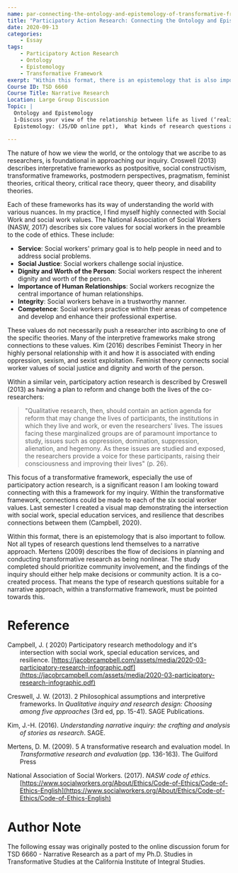 ```yaml
---
name: par-connecting-the-ontology-and-epistemology-of-transformative-framework.md
title: "Participatory Action Research: Connecting the Ontology and Epistemology of Transformative Framework"
date: 2020-09-13
categories:
    - Essay
tags:
    - Participatory Action Research
    - Ontology
    - Epistemology
    - Transformative Framework
exerpt: "Within this format, there is an epistemology that is also important to follow. Not all types of research questions lend themselves to a narrative approach. Mertens (2009) describes the flow of decisions in planning and conducting transformative research as being nonlinear. The study completed should prioritize community involvement, and the findings of the inquiry should either help make decisions or community action. It is a co-created process. That means the type of research questions suitable for a narrative approach, within a transformative framework, must be pointed towards this."
Course ID: TSD 6660  
Course Title: Narrative Research  
Location: Large Group Discussion  
Topic: | 
  Ontology and Epistemology  
  1-Discuss your view of the relationship between life as lived (‘reality’) and life as told (‘story’).  Explore and contrast at least 2 different ways to approach this question: realism (sometimes referred to as “naïve realism”); positivism and post-positivism; constructivism; transformative studies; critical theory (gender; race; ability). Rely on/refer back to Creswell’s article and Kim’s arguments
  Epistemology: (JS/DD online ppt),  What kinds of research questions are suitable for a narrative approach?

---
```


The nature of how we view the world, or the ontology that we ascribe to as researchers, is foundational in approaching our inquiry.  Croswell (2013) describes interpretative frameworks as postpositive, social constructivism, transformative frameworks, postmodern perspectives, pragmatism, feminist theories, critical theory, critical race theory, queer theory, and disability theories. 

Each of these frameworks has its way of understanding the world with various nuances. In my practice, I find myself highly connected with Social Work and social work values.  The National Association of Social Workers (NASW, 2017) describes six core values for social workers in the preamble to the code of ethics. These include: 

- **Service**: Social workers' primary goal is to help people in need and to address social problems.
- **Social Justice**: Social workers challenge social injustice.
- **Dignity and Worth of the Person**: Social workers respect the inherent dignity and worth of the person.
- **Importance of Human Relationships**: Social workers recognize the central importance of human relationships.
- **Integrity**: Social workers behave in a trustworthy manner.
- **Competence**: Social workers practice within their areas of competence and develop and enhance their professional expertise.

These values do not necessarily push a researcher into ascribing to one of the specific theories. Many of the interpretive frameworks make strong connections to these values. Kim (2016) describes Feminist Theory in her highly personal relationship with it and how it is associated with ending oppression, sexism, and sexist exploitation. Feminist theory connects social worker values of social justice and dignity and worth of the person.

Within a similar vein, participatory action research is described by Creswell (2013) as having a plan to reform and change both the lives of the co-researchers:

> "Qualitative research, then, should contain an action agenda for reform that may change the lives of participants, the institutions in which they live and work, or even the researchers' lives. The issues facing these marginalized groups are of paramount importance to study, issues such as oppression, domination, suppression, alienation, and hegemony. As these issues are studied and exposed, the researchers provide a voice for these participants, raising their consciousness and improving their lives" (p. 26).

 This focus of a transformative framework, especially the use of participatory action research, is a significant reason I am looking toward connecting with this a framework for my inquiry. Within the transformative framework, connections could be made to each of the six social worker values.  Last semester I created a visual map demonstrating the intersection with social work, special education services, and resilience that describes connections between them (Campbell, 2020).

Within this format, there is an epistemology that is also important to follow. Not all types of research questions lend themselves to a narrative approach. Mertens (2009) describes the flow of decisions in planning and conducting transformative research as being nonlinear. The study completed should prioritize community involvement, and the findings of the inquiry should either help make decisions or community action. It is a co-created process. That means the type of research questions suitable for a narrative approach, within a transformative framework, must be pointed towards this. 

# Reference

<div style="margin: 0 0 0 2em; text-indent: -2em;" markdown="1">

Campbell, J. ( 2020) Participatory research methodology and it's intersection with social work, special education services, and resilience. [https://jacobrcampbell.com/assets/media/2020-03-participatory-research-infographic.pdf](https://jacobrcampbell.com/assets/media/2020-03-participatory-research-infographic.pdf)

Creswell, J. W. (2013). 2 Philosophical assumptions and interpretive frameworks. In _Qualitative inquiry and research design: Choosing among five approaches_ (3rd ed, pp. 15-41). SAGE Publications.

Kim, J.-H. (2016). _Understanding narrative inquiry: the crafting and analysis of stories as research_. SAGE.

Mertens, D. M. (2009). 5 A transformative research and evaluation model. In _Transformative research and evaluation_ (pp. 136-163). The Guilford Press

National Association of Social Workers. (2017). _NASW code of ethics_. [https://www.socialworkers.org/About/Ethics/Code-of-Ethics/Code-of-Ethics-English](https://www.socialworkers.org/About/Ethics/Code-of-Ethics/Code-of-Ethics-English)

</div>

# Author Note

The following essay was originally posted to the online discussion forum for TSD 6660 - Narrative Research as a part of my Ph.D. Studies in Transformative Studies at the California Institute of Integral Studies.
